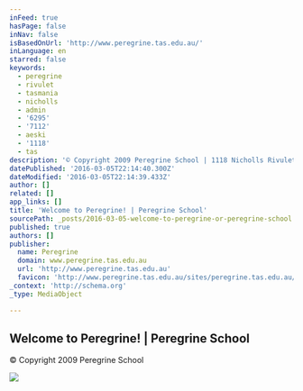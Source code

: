 ```yaml
---
inFeed: true
hasPage: false
inNav: false
isBasedOnUrl: 'http://www.peregrine.tas.edu.au/'
inLanguage: en
starred: false
keywords:
  - peregrine
  - rivulet
  - tasmania
  - nicholls
  - admin
  - '6295'
  - '7112'
  - aeski
  - '1118'
  - tas
description: '© Copyright 2009 Peregrine School | 1118 Nicholls Rivulet Road, Nicholls Rivulet Tasmania 7112 | admin@peregrine.tas.edu.au | 03 6295 1300'
datePublished: '2016-03-05T22:14:40.300Z'
dateModified: '2016-03-05T22:14:39.433Z'
author: []
related: []
app_links: []
title: 'Welcome to Peregrine! | Peregrine School'
sourcePath: _posts/2016-03-05-welcome-to-peregrine-or-peregrine-school.md
published: true
authors: []
publisher:
  name: Peregrine
  domain: www.peregrine.tas.edu.au
  url: 'http://www.peregrine.tas.edu.au'
  favicon: 'http://www.peregrine.tas.edu.au/sites/peregrine.tas.edu.au/files/peregrine_favicon_0.ico'
_context: 'http://schema.org'
_type: MediaObject

---
```

<article style=""><h1>Welcome to Peregrine! | Peregrine School</h1><p>© Copyright 2009 Peregrine School</p><img src="https://s3-us-west-2.amazonaws.com/the-grid-img/p/b134f8f563ce847627441b0e0c2baabf79af3b0b.jpg" /></article>
